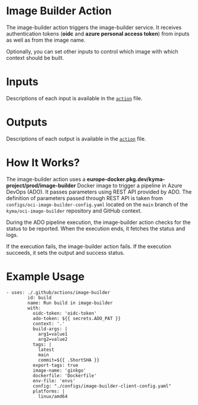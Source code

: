 # Image Builder Action

The image-builder action triggers the image-builder service. It receives authentication tokens (**oidc** and **azure personal access token**) from inputs as well as from the image name.

Optionally, you can set other inputs to control which image with which context should be built.

# Inputs
Descriptions of each input is available in the [`action`](https://github.com/kyma-project/test-infra/blob/main/.github/actions/image-builder/action.yml#L3-L58) file.

# Outputs
Descriptions of each output is available in the [`action`](https://github.com/kyma-project/test-infra/blob/main/.github/actions/image-builder/action.yml#L60-L69) file.

# How It Works?

The image-builder action uses a **europe-docker.pkg.dev/kyma-project/prod/image-builder** Docker image to trigger a pipeline in Azure DevOps (ADO). It passes parameters using REST API provided by ADO. The definition of parameters passed through REST API is taken from `configs/oci-image-builder-config.yaml` located on the `main` branch of the `kyma/oci-image-builder` repository and GitHub context.

During the ADO pipeline execution, the image-builder action checks for the status to be reported. When the execution ends, it fetches the status and logs.

If the execution fails, the image-builder action fails. If the execution succeeds, it sets the output and success status.

# Example Usage

```
- uses: ./.github/actions/image-builder
        id: build
        name: Run build in image-builder
        with:
          oidc-token: 'oidc-token'
          ado-token: ${{ secrets.ADO_PAT }}
          context: '.'
          build-args: |
            arg1=value1
            arg2=value2
          tags: |
            latest
            main
            commit=${{ .ShortSHA }}
          export-tags: true
          image-name: 'ginkgo'
          dockerfile: 'Dockerfile'
          env-file: 'envs'
          config: "./configs/image-builder-client-config.yaml"
          platforms: |
            linux/amd64
```